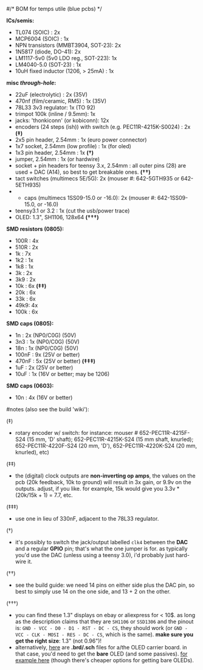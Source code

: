 #/* BOM for temps utile (blue pcbs) */


**ICs/semis:**

- TL074 (SOIC) : 2x 
- MCP6004 (SOIC) : 1x 
- NPN transistors (MMBT3904, SOT-23): 2x
- 1N5817 (diode, DO-41): 2x
- LM1117-5v0 (5v0 LDO reg., SOT-223): 1x
- LM4040-5.0 (SOT-23) : 1x 
- 10uH fixed inductor (1206, > 25mA) : 1x

**misc *through-hole*:**

- 22uF  (electrolytic) : 2x (35V)
- 470nf (film/ceramic, RM5) : 1x (35V)
- 78L33 3v3 regulator: 1x (TO 92)
- trimpot 100k (inline / 9.5mm): 1x
- jacks: 'thonkiconn' (or kobiconn): 12x
- encoders (24 steps (ish)) with switch (e.g. PEC11R-4215K-S0024) : 2x **(‡)**
- 2x5 pin header, 2.54mm : 1x (euro power connector)
- 1x7 socket, 2.54mm (low profile) : 1x (for oled)
- 1x3 pin header, 2.54mm : 1x **(†)**
- jumper, 2.54mm : 1x (or hardwire) 
- socket + pin headers for teensy 3.x, 2.54mm : all outer pins (28) are used + DAC (A14), so best to get breakable ones. **(††)**
- tact switches (multimecs 5E/5G): 2x (mouser #: 642-5GTH935 or 642-5ETH935)
- + caps (multimecs 1SS09-15.0 or -16.0): 2x (mouser #: 642-1SS09-15.0, or -16.0) 
- teensy3.1 or 3.2 : 1x (cut the usb/power trace)
- OLED: 1.3", SH1106, 128x64 **(†††)** 



**SMD resistors (0805):**

- 100R : 		 4x
- 510R :         2x 
-  1k  :         7x
- 1k2  :         1x
- 1k8  :         1x
- 3k   :         2x
- 3k9  :         2x
- 10k  :         6x **(‡‡)**
- 20k  :         6x  
- 33k :          6x 
- 49k9:          4x
- 100k :         6x

**SMD caps (0805):**

- 1n    : 2x (NP0/C0G) (50V)
- 3n3   : 1x (NP0/C0G) (50V)
- 18n   : 1x (NP0/C0G) (50V)
- 100nF : 9x  (25V or better)
- 470nF : 5x  (25V or better) **(‡‡‡)**
- 1uF   : 2x  (25V or better)
- 10uF  : 1x (16V or better; may be 1206)

**SMD caps (0603):**

- 10n   : 4x (16V or better)


#notes (also see the build 'wiki'):


(‡) 
- rotary encoder w/ switch: for instance: mouser # 652-PEC11R-4215F-S24 (15 mm, 'D' shaft); 652-PEC11R-4215K-S24 (15 mm shaft, knurled); 652-PEC11R-4220F-S24 (20 mm, 'D'), 652-PEC11R-4220K-S24 (20 mm, knurled), etc)

(‡‡) 
- the (digital) clock outputs are **non-inverting op amps**, the values on the pcb (20k feedback, 10k to ground) will result in 3x gain, or 9.9v on the outputs. adjust, if you like. for example, 15k would give you 3.3v * (20k/15k + 1) = 7.7, etc.

(‡‡‡) 
- use one in lieu of 330nF, adjacent to the 78L33 regulator.

(†) 
- it's possibly to switch the jack/output labelled `clk4` between the **DAC** and a regular **GPIO** pin; that's what the one jumper is for. as typically you'd use the DAC (unless using a teensy 3.0), i'd probably just hard-wire it.

(††) 
- see the build guide: we need 14 pins on either side plus the DAC pin, so best to simply use 14 on the one side, and 13 + 2 on the other.

(†††) 
- you can find these 1.3" displays on ebay or aliexpress for < 10$. as long as the description claims that they are `SH1106` or `SSD1306` and the pinout is: `GND - VCC - D0 - D1 - RST - DC - CS`, they should work (or `GND - VCC - CLK - MOSI - RES - DC - CS`, which is the same). **make sure you get the right size**: 1.3" (not 0.96")! 
- alternatively, [here](https://github.com/mxmxmx/O_C/tree/master/hardware/gerbers/128x64_1_3_oled) are **.brd/.sch** files for a/the OLED carrier board. in that case, you'd need to get the **bare** OLED (and some passives). [for example here](http://www.buydisplay.com/default/serial-spi-1-3-inch-128x64-oled-display-module-ssd1306-white-on-black) (though there's cheaper options for getting bare OLEDs).





